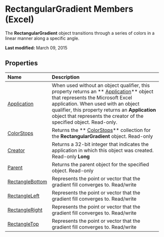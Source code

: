 
# RectangularGradient Members (Excel)
The  **RectangularGradient** object transitions through a series of colors in a linear manner along a specific angle.

 **Last modified:** March 09, 2015


## Properties



|**Name**|**Description**|
|:-----|:-----|
| [Application](5fedb7a5-7944-65ef-b0c8-32760546f53c.md)|When used without an object qualifier, this property returns an  ** [Application](19b73597-5cf9-4f56-8227-b5211f657f6f.md)** object that represents the Microsoft Excel application. When used with an object qualifier, this property returns an **Application** object that represents the creator of the specified object. Read-only.|
| [ColorStops](92ca6107-4d6f-2f69-1f89-87acb138c277.md)|Returns the  ** [ColorStops](e138347b-f03c-2f50-bf61-f7f2182c9681.md)** collection for the **RectangularGradient** object. Read-only|
| [Creator](b6697d8f-7cd0-a731-3375-e18901f55ed0.md)|Returns a 32-bit integer that indicates the application in which this object was created. Read-only  **Long**|
| [Parent](ad63ed29-b62c-ea55-76b3-88d0354b35ca.md)|Returns the parent object for the specified object. Read-only|
| [RectangleBottom](f721689b-1d5f-85ac-e4e0-be802a828565.md)|Represents the point or vector that the gradient fill converges to. Read/write|
| [RectangleLeft](5c9f5843-5ba2-4fdf-7180-4c836c372c1f.md)|Represents the point or vector that the gradient fill converges to. Read/write|
| [RectangleRight](97d581d7-6cba-fe3a-8af8-a453c347b1df.md)|Represents the point or vector that the gradient fill converges to. Read/write|
| [RectangleTop](ecdfba38-50da-7e85-f75a-caa5301b4330.md)|Represents the point or vector that the gradient fill converges to. Read/write|
